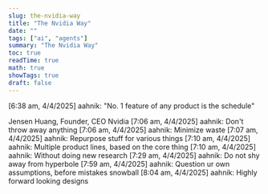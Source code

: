 ```yaml
---
slug: the-nvidia-way
title: "The Nvidia Way"
date: ""
tags: ["ai", "agents"]
summary: "The Nvidia Way"
toc: true
readTime: true
math: true
showTags: true
draft: false
---
```


[6:38 am, 4/4/2025] aahnik: "No. 1 feature of any product is the schedule"

Jensen Huang, Founder, CEO Nvidia
[7:06 am, 4/4/2025] aahnik: Don't throw away anything
[7:06 am, 4/4/2025] aahnik: Minimize waste
[7:07 am, 4/4/2025] aahnik: Repurpose stuff for various things
[7:10 am, 4/4/2025] aahnik: Multiple product lines, based on the core thing
[7:10 am, 4/4/2025] aahnik: Without doing new research
[7:29 am, 4/4/2025] aahnik: Do not shy away from hyperbole
[7:59 am, 4/4/2025] aahnik: Question ur own assumptions, before mistakes snowball
[8:04 am, 4/4/2025] aahnik: Highly forward looking designs
